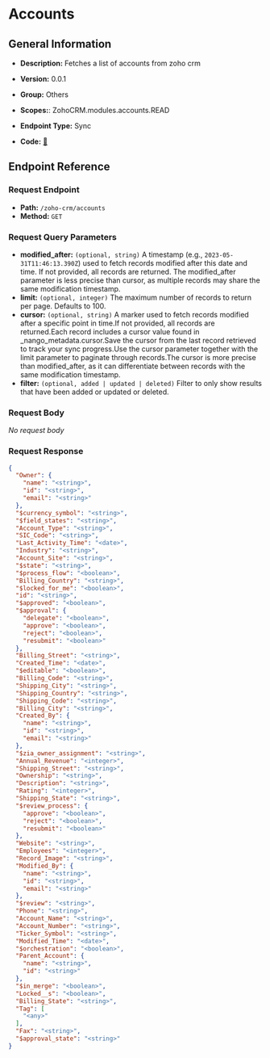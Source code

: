 # Accounts

## General Information

- **Description:** Fetches a list of accounts from zoho crm

- **Version:** 0.0.1
- **Group:** Others
- **Scopes:**: ZohoCRM.modules.accounts.READ
- **Endpoint Type:** Sync
- **Code:** [🔗](https://github.com/NangoHQ/integration-templates/tree/main/integrations/zoho-crm/syncs/accounts.ts)

## Endpoint Reference

### Request Endpoint

- **Path:** `/zoho-crm/accounts`
- **Method:** `GET`

### Request Query Parameters

- **modified_after:** `(optional, string)` A timestamp (e.g., `2023-05-31T11:46:13.390Z`) used to fetch records modified after this date and time. If not provided, all records are returned. The modified_after parameter is less precise than cursor, as multiple records may share the same modification timestamp.
- **limit:** `(optional, integer)` The maximum number of records to return per page. Defaults to 100.
- **cursor:** `(optional, string)` A marker used to fetch records modified after a specific point in time.If not provided, all records are returned.Each record includes a cursor value found in _nango_metadata.cursor.Save the cursor from the last record retrieved to track your sync progress.Use the cursor parameter together with the limit parameter to paginate through records.The cursor is more precise than modified_after, as it can differentiate between records with the same modification timestamp.
- **filter:** `(optional, added | updated | deleted)` Filter to only show results that have been added or updated or deleted.

### Request Body

_No request body_

### Request Response

```json
{
  "Owner": {
    "name": "<string>",
    "id": "<string>",
    "email": "<string>"
  },
  "$currency_symbol": "<string>",
  "$field_states": "<string>",
  "Account_Type": "<string>",
  "SIC_Code": "<string>",
  "Last_Activity_Time": "<date>",
  "Industry": "<string>",
  "Account_Site": "<string>",
  "$state": "<string>",
  "$process_flow": "<boolean>",
  "Billing_Country": "<string>",
  "$locked_for_me": "<boolean>",
  "id": "<string>",
  "$approved": "<boolean>",
  "$approval": {
    "delegate": "<boolean>",
    "approve": "<boolean>",
    "reject": "<boolean>",
    "resubmit": "<boolean>"
  },
  "Billing_Street": "<string>",
  "Created_Time": "<date>",
  "$editable": "<boolean>",
  "Billing_Code": "<string>",
  "Shipping_City": "<string>",
  "Shipping_Country": "<string>",
  "Shipping_Code": "<string>",
  "Billing_City": "<string>",
  "Created_By": {
    "name": "<string>",
    "id": "<string>",
    "email": "<string>"
  },
  "$zia_owner_assignment": "<string>",
  "Annual_Revenue": "<integer>",
  "Shipping_Street": "<string>",
  "Ownership": "<string>",
  "Description": "<string>",
  "Rating": "<integer>",
  "Shipping_State": "<string>",
  "$review_process": {
    "approve": "<boolean>",
    "reject": "<boolean>",
    "resubmit": "<boolean>"
  },
  "Website": "<string>",
  "Employees": "<integer>",
  "Record_Image": "<string>",
  "Modified_By": {
    "name": "<string>",
    "id": "<string>",
    "email": "<string>"
  },
  "$review": "<string>",
  "Phone": "<string>",
  "Account_Name": "<string>",
  "Account_Number": "<string>",
  "Ticker_Symbol": "<string>",
  "Modified_Time": "<date>",
  "$orchestration": "<boolean>",
  "Parent_Account": {
    "name": "<string>",
    "id": "<string>"
  },
  "$in_merge": "<boolean>",
  "Locked__s": "<boolean>",
  "Billing_State": "<string>",
  "Tag": [
    "<any>"
  ],
  "Fax": "<string>",
  "$approval_state": "<string>"
}
```
